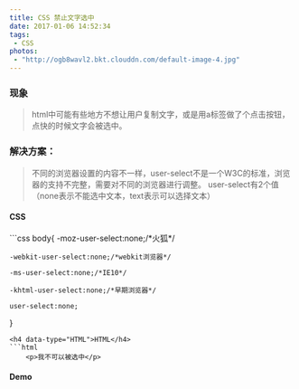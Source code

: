 ```yaml
---
title: CSS 禁止文字选中
date: 2017-01-06 14:52:34
tags:
 - CSS
photos: 
 - "http://ogb8wavl2.bkt.clouddn.com/default-image-4.jpg"
---
```

### 现象
<blockquote class="blockquote-center">
	html中可能有些地方不想让用户复制文字，或是用a标签做了个点击按钮，点快的时候文字会被选中。
</blockquote>

### 解决方案：

> 不同的浏览器设置的内容不一样，user-select不是一个W3C的标准，浏览器的支持不完整，需要对不同的浏览器进行调整。
> user-select有2个值（none表示不能选中文本，text表示可以选择文本）

<h4 data-type="CSS">CSS</h4>
```css
body{
	-moz-user-select:none;/*火狐*/

	-webkit-user-select:none;/*webkit浏览器*/

	-ms-user-select:none;/*IE10*/

	-khtml-user-select:none;/*早期浏览器*/

	user-select:none;
}
```
<h4 data-type="HTML">HTML</h4>
```html
	<p>我不可以被选中</p>
```
#### Demo